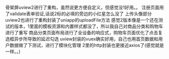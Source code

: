 骨架屏uview2进行了重构，虽然说更方便自定义，但感觉没1好用。。
注册页面用了validate表单验证,话说2标的必填的旁边的小红星怎么没了
上传头像部分uview2也进行了重构封装了uniapp的uploadFile方法
感觉2版本像是一个还在测试的版本，1里面的模板资源和内置样式都没了，所以我自己对商品分类和购物车进行了重写
商品分类页面布局进行了全设备的响应式，购物车页面优化了点击复选框异步所导致的延迟勾选
uview封装的vuex确实好用，自己也用首页数据和用户数据做了下测试，进行了模块化管理
2里的http封装也更接近axios了(感觉就是一样。。)